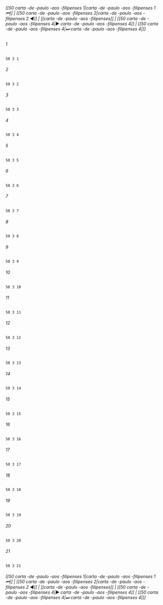 
###### [[50 carta -de -paulo -aos -filipenses 1|carta -de -paulo -aos -filipenses 1 ⏮]] | [[50 carta -de -paulo -aos -filipenses 2|carta -de -paulo -aos -filipenses 2 ◀]] | [[carta -de -paulo -aos -filipenses]] | [[50 carta -de -paulo -aos -filipenses 4|▶ carta -de -paulo -aos -filipenses 4]] | [[50 carta -de -paulo -aos -filipenses 4|⏭ carta -de -paulo -aos -filipenses 4|]]

###### 1
``` verse
50 3 1 
```
###### 2
``` verse
50 3 2 
```
###### 3
``` verse
50 3 3 
```
###### 4
``` verse
50 3 4 
```
###### 5
``` verse
50 3 5 
```
###### 6
``` verse
50 3 6 
```
###### 7
``` verse
50 3 7 
```
###### 8
``` verse
50 3 8 
```
###### 9
``` verse
50 3 9 
```
###### 10
``` verse
50 3 10 
```
###### 11
``` verse
50 3 11 
```
###### 12
``` verse
50 3 12 
```
###### 13
``` verse
50 3 13 
```
###### 14
``` verse
50 3 14 
```
###### 15
``` verse
50 3 15 
```
###### 16
``` verse
50 3 16 
```
###### 17
``` verse
50 3 17 
```
###### 18
``` verse
50 3 18 
```
###### 19
``` verse
50 3 19 
```
###### 20
``` verse
50 3 20 
```
###### 21
``` verse
50 3 21 
```

###### [[50 carta -de -paulo -aos -filipenses 1|carta -de -paulo -aos -filipenses 1 ⏮]] | [[50 carta -de -paulo -aos -filipenses 2|carta -de -paulo -aos -filipenses 2 ◀]] | [[carta -de -paulo -aos -filipenses]] | [[50 carta -de -paulo -aos -filipenses 4|▶ carta -de -paulo -aos -filipenses 4]] | [[50 carta -de -paulo -aos -filipenses 4|⏭ carta -de -paulo -aos -filipenses 4|]]

